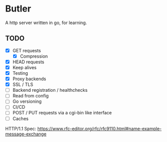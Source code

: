 # Butler

A http server written in go, for learning.

## TODO

* [x] GET requests
  * [x] Compression
* [x] HEAD requests
* [x] Keep alives
* [x] Testing
* [x] Proxy backends
* [x] SSL / TLS
* [ ] Backend registration / healthchecks
* [ ] Read from config
* [ ] Go versioning
* [ ] CI/CD
* [ ] POST / PUT requests via a cgi-bin like interface
* [ ] Caches

HTTP/1.1 Spec: https://www.rfc-editor.org/rfc/rfc9110.html#name-example-message-exchange

